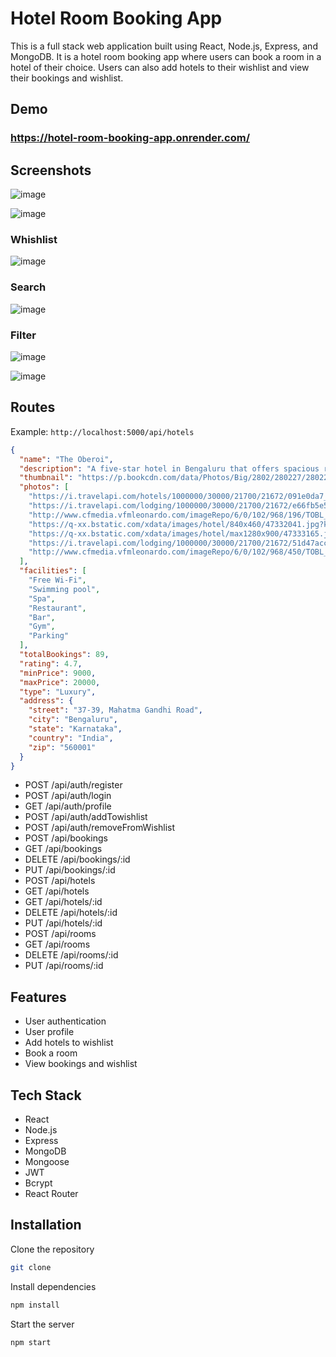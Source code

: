 # Hotel Room Booking App

This is a full stack web application built using React, Node.js, Express, and MongoDB. It is a hotel room booking app where users can book a room in a hotel of their choice. Users can also add hotels to their wishlist and view their bookings and wishlist.

## Demo
### https://hotel-room-booking-app.onrender.com/

## Screenshots
![image](https://user-images.githubusercontent.com/53424917/233553747-8c6eab14-e6df-47fe-a231-4e4ce290af37.png)

![image](https://user-images.githubusercontent.com/53424917/233553823-a3442389-a0f0-4aee-bf7a-3307f9d4591d.png)
### Whishlist
![image](https://user-images.githubusercontent.com/53424917/233553867-e421314a-e4ac-461f-bd21-9c5e787ca5db.png)

### Search
![image](https://user-images.githubusercontent.com/53424917/233553962-aca8170b-9d91-4823-aa93-33e32c2aaaea.png)

### Filter
![image](https://user-images.githubusercontent.com/53424917/233553998-fe5d9d60-cafd-485a-acb6-a4ce93c26dfb.png)

![image](https://user-images.githubusercontent.com/53424917/233553528-6341613a-2296-49fc-bad0-4c1d04d69daa.png)

## Routes

Example: `http://localhost:5000/api/hotels`
```json
{
  "name": "The Oberoi",
  "description": "A five-star hotel in Bengaluru that offers spacious rooms, lush gardens and a range of dining options.",
  "thumbnail": "https://p.bookcdn.com/data/Photos/Big/2802/280227/280227909/The-Oberoi-Bengaluru-photos-Exterior-Exterior-View.JPEG",
  "photos": [
    "https://i.travelapi.com/hotels/1000000/30000/21700/21672/091e0da7_z.jpg",
    "https://i.travelapi.com/lodging/1000000/30000/21700/21672/e66fb5e5_z.jpg",
    "http://www.cfmedia.vfmleonardo.com/imageRepo/6/0/102/968/196/TOBL_Business_Centre_board_room_1_P.jpg",
    "https://q-xx.bstatic.com/xdata/images/hotel/840x460/47332041.jpg?k=57b8804a2c78b7c0d606a6296307f81887bc85dd6ad2c46ae3ce99b6b026e9c6&o=",
    "https://q-xx.bstatic.com/xdata/images/hotel/max1280x900/47333165.jpg?k=db4d3a70602042f50cd96765f627bdc1c6c9d8bbb0d9ae350027bd650afb4f99&o=",
    "https://i.travelapi.com/lodging/1000000/30000/21700/21672/51d47acc_z.jpg",
    "http://www.cfmedia.vfmleonardo.com/imageRepo/6/0/102/968/450/TOBL_The_Lobby_new_big_P.jpg"
  ],
  "facilities": [
    "Free Wi-Fi",
    "Swimming pool",
    "Spa",
    "Restaurant",
    "Bar",
    "Gym",
    "Parking"
  ],
  "totalBookings": 89,
  "rating": 4.7,
  "minPrice": 9000,
  "maxPrice": 20000,
  "type": "Luxury",
  "address": {
    "street": "37-39, Mahatma Gandhi Road",
    "city": "Bengaluru",
    "state": "Karnataka",
    "country": "India",
    "zip": "560001"
  }
}
```

- POST /api/auth/register
- POST /api/auth/login
- GET /api/auth/profile
- POST /api/auth/addTowishlist
- POST /api/auth/removeFromWishlist
- POST /api/bookings
- GET /api/bookings
- DELETE /api/bookings/:id
- PUT /api/bookings/:id
- POST /api/hotels
- GET /api/hotels
- GET /api/hotels/:id
- DELETE /api/hotels/:id
- PUT /api/hotels/:id
- POST /api/rooms
- GET /api/rooms
- DELETE /api/rooms/:id
- PUT /api/rooms/:id

## Features

- User authentication
- User profile
- Add hotels to wishlist
- Book a room
- View bookings and wishlist

## Tech Stack

- React
- Node.js
- Express
- MongoDB
- Mongoose
- JWT
- Bcrypt
- React Router

## Installation

Clone the repository

```bash
git clone
```

Install dependencies

```bash
npm install
```

Start the server

```bash
npm start
```
